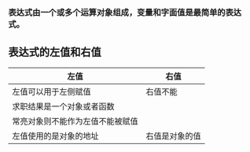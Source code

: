 
### 表达式由一个或多个运算对象组成，变量和字面值是最简单的表达式。
##  表达式的左值和右值
|左值|右值|
|---|---|
|左值可以用于左侧赋值|右值不能|
|求职结果是一个对象或者函数||
|常亮对象则不能作为左值不能被赋值||
|左值使用的是对象的地址|右值是对象的值|

